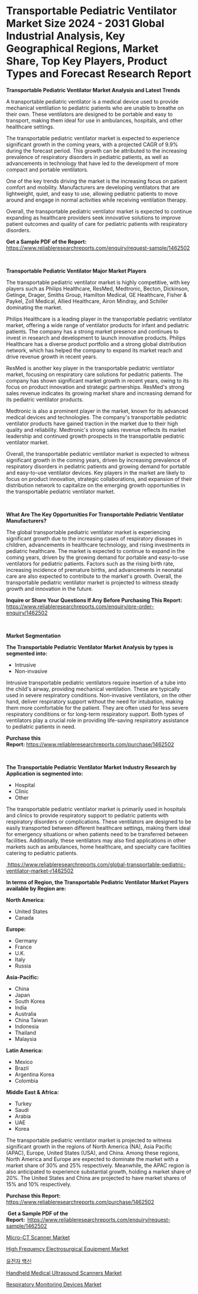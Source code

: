 <p><h1>Transportable Pediatric Ventilator Market Size 2024 - 2031 Global Industrial Analysis, Key Geographical Regions, Market Share, Top Key Players, Product Types and Forecast Research Report</h1></p><p><strong>Transportable Pediatric Ventilator Market Analysis and Latest Trends</strong></p>
<p><p>A transportable pediatric ventilator is a medical device used to provide mechanical ventilation to pediatric patients who are unable to breathe on their own. These ventilators are designed to be portable and easy to transport, making them ideal for use in ambulances, hospitals, and other healthcare settings.</p><p>The transportable pediatric ventilator market is expected to experience significant growth in the coming years, with a projected CAGR of 9.9% during the forecast period. This growth can be attributed to the increasing prevalence of respiratory disorders in pediatric patients, as well as advancements in technology that have led to the development of more compact and portable ventilators.</p><p>One of the key trends driving the market is the increasing focus on patient comfort and mobility. Manufacturers are developing ventilators that are lightweight, quiet, and easy to use, allowing pediatric patients to move around and engage in normal activities while receiving ventilation therapy.</p><p>Overall, the transportable pediatric ventilator market is expected to continue expanding as healthcare providers seek innovative solutions to improve patient outcomes and quality of care for pediatric patients with respiratory disorders.</p></p>
<p><strong>Get a Sample PDF of the Report:&nbsp;</strong> <a href="https://www.reliableresearchreports.com/enquiry/request-sample/1462502">https://www.reliableresearchreports.com/enquiry/request-sample/1462502</a></p>
<p>&nbsp;</p>
<p><strong>Transportable Pediatric Ventilator Major Market Players</strong></p>
<p><p>The transportable pediatric ventilator market is highly competitive, with key players such as Philips Healthcare, ResMed, Medtronic, Becton, Dickinson, Getinge, Drager, Smiths Group, Hamilton Medical, GE Healthcare, Fisher & Paykel, Zoll Medical, Allied Healthcare, Airon Mindray, and Schiller dominating the market. </p><p>Philips Healthcare is a leading player in the transportable pediatric ventilator market, offering a wide range of ventilator products for infant and pediatric patients. The company has a strong market presence and continues to invest in research and development to launch innovative products. Philips Healthcare has a diverse product portfolio and a strong global distribution network, which has helped the company to expand its market reach and drive revenue growth in recent years.</p><p>ResMed is another key player in the transportable pediatric ventilator market, focusing on respiratory care solutions for pediatric patients. The company has shown significant market growth in recent years, owing to its focus on product innovation and strategic partnerships. ResMed's strong sales revenue indicates its growing market share and increasing demand for its pediatric ventilator products.</p><p>Medtronic is also a prominent player in the market, known for its advanced medical devices and technologies. The company's transportable pediatric ventilator products have gained traction in the market due to their high quality and reliability. Medtronic's strong sales revenue reflects its market leadership and continued growth prospects in the transportable pediatric ventilator market.</p><p>Overall, the transportable pediatric ventilator market is expected to witness significant growth in the coming years, driven by increasing prevalence of respiratory disorders in pediatric patients and growing demand for portable and easy-to-use ventilator devices. Key players in the market are likely to focus on product innovation, strategic collaborations, and expansion of their distribution network to capitalize on the emerging growth opportunities in the transportable pediatric ventilator market.</p></p>
<p>&nbsp;</p>
<p><strong>What Are The Key Opportunities For Transportable Pediatric Ventilator Manufacturers?</strong></p>
<p><p>The global transportable pediatric ventilator market is experiencing significant growth due to the increasing cases of respiratory diseases in children, advancements in healthcare technology, and rising investments in pediatric healthcare. The market is expected to continue to expand in the coming years, driven by the growing demand for portable and easy-to-use ventilators for pediatric patients. Factors such as the rising birth rate, increasing incidence of premature births, and advancements in neonatal care are also expected to contribute to the market's growth. Overall, the transportable pediatric ventilator market is projected to witness steady growth and innovation in the future.</p></p>
<p><strong>Inquire or Share Your Questions If Any Before Purchasing This Report:</strong> <a href="https://www.reliableresearchreports.com/enquiry/pre-order-enquiry/1462502">https://www.reliableresearchreports.com/enquiry/pre-order-enquiry/1462502</a></p>
<p>&nbsp;</p>
<p><strong>Market Segmentation</strong></p>
<p><strong>The Transportable Pediatric Ventilator Market Analysis by types is segmented into:</strong></p>
<p><ul><li>Intrusive</li><li>Non-invasive</li></ul></p>
<p><p>Intrusive transportable pediatric ventilators require insertion of a tube into the child's airway, providing mechanical ventilation. These are typically used in severe respiratory conditions. Non-invasive ventilators, on the other hand, deliver respiratory support without the need for intubation, making them more comfortable for the patient. They are often used for less severe respiratory conditions or for long-term respiratory support. Both types of ventilators play a crucial role in providing life-saving respiratory assistance to pediatric patients in need.</p></p>
<p><strong>Purchase this Report:&nbsp;</strong><a href="https://www.reliableresearchreports.com/purchase/1462502">https://www.reliableresearchreports.com/purchase/1462502</a></p>
<p>&nbsp;</p>
<p><strong>The Transportable Pediatric Ventilator Market Industry Research by Application is segmented into:</strong></p>
<p><ul><li>Hospital</li><li>Clinic</li><li>Other</li></ul></p>
<p><p>The transportable pediatric ventilator market is primarily used in hospitals and clinics to provide respiratory support to pediatric patients with respiratory disorders or complications. These ventilators are designed to be easily transported between different healthcare settings, making them ideal for emergency situations or when patients need to be transferred between facilities. Additionally, these ventilators may also find applications in other markets such as ambulances, home healthcare, and specialty care facilities catering to pediatric patients.</p></p>
<p><a href="https://www.reliableresearchreports.com/global-transportable-pediatric-ventilator-market-r1462502">&nbsp;https://www.reliableresearchreports.com/global-transportable-pediatric-ventilator-market-r1462502</a></p>
<p><strong>In terms of Region, the Transportable Pediatric Ventilator Market Players available by Region are:</strong></p>
<p>
    <p> <strong> North America: </strong>
        <ul>
            <li>United States</li>
            <li>Canada</li>
        </ul>
        </p> 
    <p> <strong> Europe: </strong>
        <ul>
            <li>Germany</li>
            <li>France</li>
            <li>U.K.</li>
            <li>Italy</li>
            <li>Russia</li>
        </ul>
        </p> 
    <p> <strong> Asia-Pacific: </strong>
        <ul>
            <li>China</li>
            <li>Japan</li>
            <li>South Korea</li>
            <li>India</li>
            <li>Australia</li>
            <li>China Taiwan</li>
            <li>Indonesia</li>
            <li>Thailand</li>
            <li>Malaysia</li>
        </ul>
        </p> 
    <p> <strong> Latin America: </strong>
        <ul>
            <li>Mexico</li>
            <li>Brazil</li>
            <li>Argentina Korea</li>
            <li>Colombia</li>
        </ul>
        </p> 
    <p> <strong> Middle East & Africa: </strong>
        <ul>
            <li>Turkey</li>
            <li>Saudi</li>
            <li>Arabia</li>
            <li>UAE</li>
            <li>Korea</li>
        </ul>
    </p>
    </p>
<p><p>The transportable pediatric ventilator market is projected to witness significant growth in the regions of North America (NA), Asia Pacific (APAC), Europe, United States (USA), and China. Among these regions, North America and Europe are expected to dominate the market with a market share of 30% and 25% respectively. Meanwhile, the APAC region is also anticipated to experience substantial growth, holding a market share of 20%. The United States and China are projected to have market shares of 15% and 10% respectively.</p></p>
<p><strong>Purchase this Report: </strong><a href="https://www.reliableresearchreports.com/purchase/1462502">https://www.reliableresearchreports.com/purchase/1462502</a></p>
<p>&nbsp;<strong>Get a Sample PDF of the Report:&nbsp;&nbsp;</strong><a href="https://www.reliableresearchreports.com/enquiry/request-sample/1462502">https://www.reliableresearchreports.com/enquiry/request-sample/1462502</a></p>
<p><strong></strong></p>
<p><p><a href="https://github.com/ctanaka235/Market-Research-Report-List-1/blob/main/micro-ct-scanner-market.md">Micro-CT Scanner Market</a></p><p><a href="https://github.com/AlysaLedner2023/Market-Research-Report-List-2/blob/main/high-frequency-electrosurgical-equipment-market.md">High Frequency Electrosurgical Equipment Market</a></p><p><a href="https://github.com/tasfiyaj85/Market-Research-Report-List-2/blob/main/412832476561.md">유전자 백신</a></p><p><a href="https://github.com/yazulaeha/Market-Research-Report-List-1/blob/main/handheld-medical-ultrasound-scanners-market.md">Handheld Medical Ultrasound Scanners Market</a></p><p><a href="https://github.com/JermaineCrona2023/Market-Research-Report-List-2/blob/main/respiratory-monitoring-devices-market.md">Respiratory Monitoring Devices Market</a></p></p>